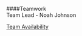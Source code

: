 ####Teamwork  
Team Lead - Noah Johnson

[Team Availability](https://www.when2meet.com/?11552488-qjqrX)
